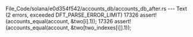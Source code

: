 File_Code/solana/e0d354f542/accounts_db/accounts_db_after.rs --- Text (2 errors, exceeded DFT_PARSE_ERROR_LIMIT)
17326                     assert!(accounts_equal(account, &two[i].1));                                                                                       17326                     assert!(accounts_equal(account, &two[two_indexes[i]].1));

